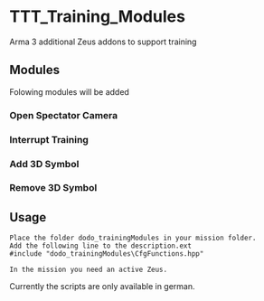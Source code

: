 # TTT_Training_Modules
Arma 3 additional Zeus addons to support training
## Modules
Folowing modules will be added
### Open Spectator Camera
### Interrupt Training
### Add 3D Symbol
### Remove 3D Symbol
## Usage
```
Place the folder dodo_trainingModules in your mission folder.
Add the following line to the description.ext
#include "dodo_trainingModules\CfgFunctions.hpp"

In the mission you need an active Zeus.
```
Currently the scripts are only available in german.
